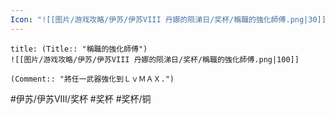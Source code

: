 ```yaml
---
Icon: "![[图片/游戏攻略/伊苏/伊苏VIII 丹娜的陨涕日/奖杯/稱職的強化師傅.png|30]]"
---
```

```ad-common-bronze-trophy
title: (Title:: "稱職的強化師傅")
![[图片/游戏攻略/伊苏/伊苏VIII 丹娜的陨涕日/奖杯/稱職的強化師傅.png|100]]

(Comment:: "將任一武器強化到ＬｖＭＡＸ.")
```

#伊苏/伊苏VIII/奖杯 #奖杯 #奖杯/铜
